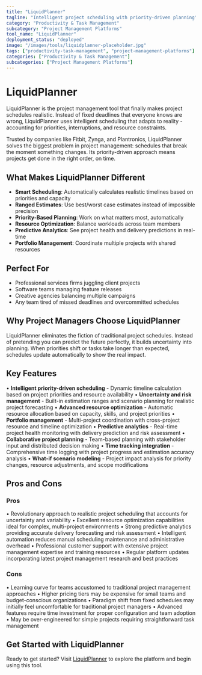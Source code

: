 ```yaml
---
title: "LiquidPlanner"
tagline: "Intelligent project scheduling with priority-driven planning"
category: "Productivity & Task Management"
subcategory: "Project Management Platforms"
tool_name: "LiquidPlanner"
deployment_status: "deployed"
image: "/images/tools/liquidplanner-placeholder.jpg"
tags: ["productivity-task-management", "project-management-platforms"]
categories: ["Productivity & Task Management"]
subcategories: ["Project Management Platforms"]
---
```


# LiquidPlanner

LiquidPlanner is the project management tool that finally makes project schedules realistic. Instead of fixed deadlines that everyone knows are wrong, LiquidPlanner uses intelligent scheduling that adapts to reality - accounting for priorities, interruptions, and resource constraints.

Trusted by companies like Fitbit, Zynga, and Plantronics, LiquidPlanner solves the biggest problem in project management: schedules that break the moment something changes. Its priority-driven approach means projects get done in the right order, on time.

## What Makes LiquidPlanner Different
- **Smart Scheduling**: Automatically calculates realistic timelines based on priorities and capacity
- **Ranged Estimates**: Use best/worst case estimates instead of impossible precision
- **Priority-Based Planning**: Work on what matters most, automatically
- **Resource Optimization**: Balance workloads across team members
- **Predictive Analytics**: See project health and delivery predictions in real-time
- **Portfolio Management**: Coordinate multiple projects with shared resources

## Perfect For
- Professional services firms juggling client projects
- Software teams managing feature releases
- Creative agencies balancing multiple campaigns
- Any team tired of missed deadlines and overcommitted schedules

## Why Project Managers Choose LiquidPlanner
LiquidPlanner eliminates the fiction of traditional project schedules. Instead of pretending you can predict the future perfectly, it builds uncertainty into planning. When priorities shift or tasks take longer than expected, schedules update automatically to show the real impact.

## Key Features

• **Intelligent priority-driven scheduling** - Dynamic timeline calculation based on project priorities and resource availability
• **Uncertainty and risk management** - Built-in estimation ranges and scenario planning for realistic project forecasting
• **Advanced resource optimization** - Automatic resource allocation based on capacity, skills, and project priorities
• **Portfolio management** - Multi-project coordination with cross-project resource and timeline optimization
• **Predictive analytics** - Real-time project health monitoring with delivery prediction and risk assessment
• **Collaborative project planning** - Team-based planning with stakeholder input and distributed decision making
• **Time tracking integration** - Comprehensive time logging with project progress and estimation accuracy analysis
• **What-if scenario modeling** - Project impact analysis for priority changes, resource adjustments, and scope modifications

## Pros and Cons

### Pros
• Revolutionary approach to realistic project scheduling that accounts for uncertainty and variability
• Excellent resource optimization capabilities ideal for complex, multi-project environments
• Strong predictive analytics providing accurate delivery forecasting and risk assessment
• Intelligent automation reduces manual scheduling maintenance and administrative overhead
• Professional customer support with extensive project management expertise and training resources
• Regular platform updates incorporating latest project management research and best practices

### Cons
• Learning curve for teams accustomed to traditional project management approaches
• Higher pricing tiers may be expensive for small teams and budget-conscious organizations
• Paradigm shift from fixed schedules may initially feel uncomfortable for traditional project managers
• Advanced features require time investment for proper configuration and team adoption
• May be over-engineered for simple projects requiring straightforward task management

## Get Started with LiquidPlanner

Ready to get started? Visit [LiquidPlanner](https://www.liquidplanner.com) to explore the platform and begin using this tool.